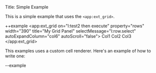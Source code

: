 Title: Simple Example

This is a simple example that uses the `<app:ext_grid>`.
	
++example
<app:ext_grid on="l:test2 then execute" 
	  property="rows" 
	  width="390"
	  title="My Grid Panel" 
	  selectMessage="l:row.select" 
	  autoExpandColumn="col6" autoScroll="false">
	<column property="col4" sortable="true" renderer="pctChange" width="130" >Col1</column>
	<column property="col5" sortable="true" width="130px" >Col2</column>
	<column property="col6" sortable="true" width="130px" >Col3</column>
</app:ext_grid>


This examples uses a custom cell renderer.  Here's an example of how to write one:

<script type="text/javascript">
<!--
function pctChange(val){
    if(val > 0){
        return '<span style="color:green;">' + val + '%</span>';
    }else if(val < 0){
        return '<span style="color:red;">' + val + '%</span>';
    }
    return val;
}
-->
</script>
--example
